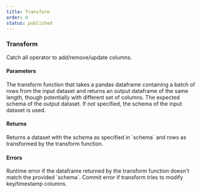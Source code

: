 ```yaml
---
title: Transform
order: 0
status: published
---
```

### Transform

<Divider>
<LeftSection>
Catch all operator to add/remove/update columns.

#### Parameters

<Expandable title="func" type="Callable[pd.Dataframe, pd.Dataframe]">
The transform function that takes a pandas dataframe containing a batch of rows 
from the input dataset and returns an output dataframe of the same length, 
though potentially with different set of columns.
</Expandable>

<Expandable title="schema" type="Optional[Dict[str, Type]]" default="None">
The expected schema of the output dataset. If not specified, the schema of the
input dataset is used.
</Expandable>


#### Returns

<Expandable type="Dataset">
Returns a dataset with the schema as specified in `schema` and rows as transformed
by the transform function.
</Expandable>


#### Errors

<Expandable title="Output dataframe doesn't match the schema">
Runtime error if the dataframe returned by the transform function doesn't match
the provided `schema`.
</Expandable>

<Expandable title="Modifying key/timestamp columns">
Commit error if transform tries to modify key/timestamp columns.
</Expandable>

</LeftSection>

<RightSection>
<pre snippet="api-reference/operators/transform#basic" status="success"
    message="Adding column amount_sq" highlight="12, 21">
</pre>

<pre snippet="api-reference/operators/transform#modifying_keys" status="error"
    message="Modifying key or timestamp columns" highlight="4, 9, 10, 23">
</pre>

<pre snippet="api-reference/operators/transform#incorrect_type" status="error"
    message="Runtime error: amount_sq is of type int, not str" highlight="12, 21">
</pre>

</RightSection>

</Divider>